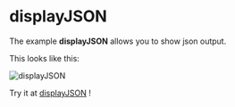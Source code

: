# displayJSON

The example **displayJSON** allows you to show json output.

This looks like this:

 ![displayJSON](@site/static/img/examples/displayJSON.png) 

Try it at <a href='/../automation/loadexample/displayJSON' target='_blank'>displayJSON</a> !



